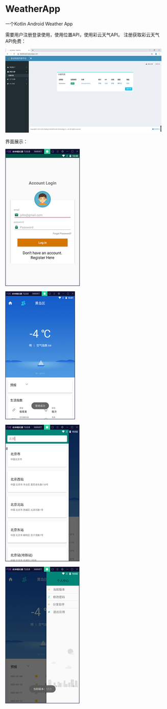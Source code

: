 # WeatherApp


一个Kotlin Android Weather App

需要用户注册登录使用，使用位置API，使用彩云天气API。
注册获取彩云天气API免费：

![image-20231024171732855](assets/image-20231024171732855.png)

界面展示：

![image-20231024171739361](assets/image-20231024171739361.png)

![image-20231024171748775](assets/image-20231024171748775.png)

![image-20231024171801671](assets/image-20231024171801671.png)

![image-20231024171807905](assets/image-20231024171807905.png)
